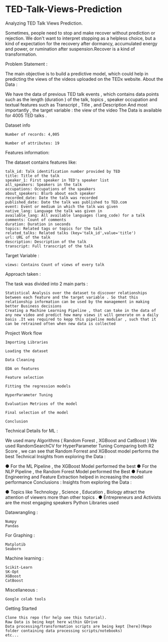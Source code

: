 # TED-Talk-Views-Prediction
Analyzing TED Talk Views Prediction.

Sometimes, people need to stop and make recover without prediction or rejection. We don't want to interpret stopping as a helpless choice, but a kind of expectation for the recovery after dormancy, accumulated energy and power, or rumination after suspension.Recover is a kind of transformation. 

Problem Statement :

The main objective is to build a predictive model, which could help in predicting the views of the videos uploaded on the TEDx website.
About the Data :

We have the data of previous TED talk events , which contains data points such as the length (duration ) of the talk, topics , speaker occupation and textual features such as Transcript , Title , and Description And most importantly , the target variable : the view of the video The Data is available for 4005 TED talks .

Dataset info

    Number of records: 4,005

    Number of attributes: 19

Features information:

The dataset contains features like:

    talk_id: Talk identification number provided by TED
    title: Title of the talk
    speaker_1: First speaker in TED's speaker list
    all_speakers: Speakers in the talk
    occupations: Occupations of the speakers
    about_speakers: Blurb about each speaker
    recorded_date: Date the talk was recorded
    published_date: Date the talk was published to TED.com
    event: Event or medium in which the talk was given
    native_lang: Language the talk was given in
    available_lang: All available languages (lang_code) for a talk
    comments: Count of comments
    duration: Duration in seconds
    topics: Related tags or topics for the talk
    related_talks: Related talks (key='talk_id',value='title')
    url: URL of the talk
    description: Description of the talk
    transcript: Full transcript of the talk

Target Variable :

    views: Contains Count of views of every talk

Approach taken :

The task was divided into 2 main parts :

    Statistical Analysis over the dataset to discover relationships between each feature and the target variable . So that this relationship information can be used by the management in making better Business decisions
    Creating a Machine Learning Pipeline , that can take in the data of any new video and predict how many views it will generate on a daily basis .It was required to kepp this pipeline modular , such that it can be retrained often when new data is collected

Project Work flow

    Importing Libraries

    Loading the dataset

    Data Cleaning

    EDA on features

    Feature selection

    Fitting the regression models

    HyperParameter Tuning

    Evaluation Metrices of the model

    Final selection of the model

    Conclusion

Technical Details for ML :

We used many Algorithms ( Random Forest , XGBoost and CatBoost ) We used RandomSearchCV for HyperParameter Tuning Comparing both R2 Score , we can see that Random Forrest and XGBoost model performs the best
Technical Insights from exploring the Data :

● For the ML Pipeline , the XGBoost Model performed the best ● For the NLP Pipeline , the Random Forest Model performed the Best ● Feature Engineering and Feature Extraction helped in increasing the model performance
Conclusions : Insights from exploring the Data :

● Topics like Technology , Science , Education , Biology attract the attention of viewers more than other topics . ● Entrepreneurs and Activists are the most engaging speakers
Python Libraries used

Datawrangling :

    Numpy
    Pandas

For Graphing :

    Matplotib
    Seaborn

Machine learning :

    Scikit-Learn
    SK-Opt
    XGBoost
    CatBoost

Miscellaneous :

    Google colab tools

Getting Started

    Clone this repo (for help see this tutorial).
    Raw Data is being kept here within GDrive
    Data processing/transformation scripts are being kept [here](Repo folder containing data processing scripts/notebooks)
    etc...

